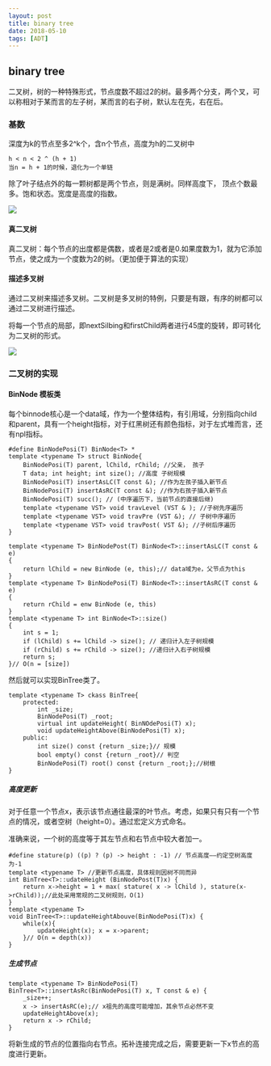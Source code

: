 ```yaml
---
layout: post
title: binary tree
date: 2018-05-10
tags: [ADT]
---
```


## binary tree

二叉树，树的一种特殊形式，节点度数不超过2的树。最多两个分支，两个叉，可以称相对于某而言的左子树，某而言的右子树，默认左在先，右在后。

### 基数

深度为k的节点至多2^k个，含n个节点，高度为h的二叉树中

    h < n < 2 ^ (h + 1)
    当n = h + 1的时候，退化为一个单链

除了叶子结点外的每一颗树都是两个节点，则是满树。同样高度下， 顶点个数最多。饱和状态。宽度是高度的指数。

<img src="http://os310ujuc.bkt.clouddn.com/doubletree.png">

#### 真二叉树

真二叉树：每个节点的出度都是偶数，或者是2或者是0.如果度数为1，就为它添加节点，使之成为一个度数为2的树。（更加便于算法的实现）

#### 描述多叉树

通过二叉树来描述多叉树。二叉树是多叉树的特例，只要是有跟，有序的树都可以通过二叉树进行描述。

将每一个节点的局部，即nextSilbing和firstChild两者进行45度的旋转，即可转化为二叉树的形式。

<img src="http://os310ujuc.bkt.clouddn.com/bainarytree.png">

### 二叉树的实现

#### BinNode 模板类

每个binnode核心是一个data域，作为一个整体结构，有引用域，分别指向child和parent，具有一个height指标，对于红黑树还有颜色指标，对于左式堆而言，还有npl指标。

    #define BinNodePosi(T) BinNode<T> * 
    template <typename T> struct BinNode{
        BinNodePosi(T) parent, lChild, rChild; //父亲， 孩子
        T data; int height; int size(); //高度 子树规模
        BinNodePosi(T) insertAsLC(T const &); //作为左孩子插入新节点
        BinNodePosi(T) insertAsRC(T const &); //作为右孩子插入新节点
        BinNodePosi(T) succ(); // (中序遍历下，当前节点的直接后继)
        template <typename VST> void travLevel (VST & ); //子树先序遍历
        template <typename VST> void travPre (VST &); // 子树中序遍历
        template <typename VST> void travPost( VST &); //子树后序遍历
    }

    template <typename T> BinNodePost(T) BinNode<T>::insertAsLC(T const & e)
    {
        return lChild = new BinNode (e, this);// data域为e，父节点为this
    }
    template <typename T> BinNodePosi(T) BinNode<T>::insertAsRC(T const & e)
    {
        return rChild = enw BinNode (e, this)
    }
    template <typename T> int BinNode<T>::size() 
    {
        int s = 1; 
        if (lChild) s += lChild -> size(); // 递归计入左子树规模
        if (rChild) s += rChild -> size(); //递归计入右子树规模
        return s;
    }// O(n = [size])

然后就可以实现BinTree类了。

    template <typename T> ckass BinTree{
        protected:
            int _size;
            BinNodePosi(T) _root;
            virtual int updateHeight( BinNOdePosi(T) x);
            void updateHeightAbove(BinNodePosi(T) x);
        public:
            int size() const {return _size;}// 规模
            bool empty() const {return _root}// 判空
            BinNodePosi(T) root() const {return _root;};//树根
    }

##### 高度更新

对于任意一个节点x，表示该节点通往最深的叶节点。考虑，如果只有只有一个节点的情况，或者空树（height=0）。通过宏定义方式命名。

准确来说，一个树的高度等于其左节点和右节点中较大者加一。
 
    #define stature(p) ((p) ? (p) -> height : -1) // 节点高度——约定空树高度为-1
    template <typename T> //更新节点高度，具体规则因树不同而异
    int BinTree<T>::udateHeight (BinNodePost(T)x) {
        return x->height = 1 + max( stature( x -> lChild ), stature(x->rChild));//此处采用常规的二叉树规则，O(1)
    }
    template <typename T>
    void BinTree<T>::updateHeightAbouve(BinNodePosi(T)x) {
        while(x){
            updateHeight(x); x = x->parent;
        }// O(n = depth(x))
    }

##### 生成节点

    template <typename T> BinNodePosi(T)
    BinTree<T>::insertAsRc(BinNodePosi(T) x, T const & e) {
        _size++;
        x -> insertAsRC(e);// x祖先的高度可能增加，其余节点必然不变
        updateHeightAbove(x);
        return x -> rChild;
    }

将新生成的节点的位置指向右节点。拓补连接完成之后，需要更新一下x节点的高度进行更新。